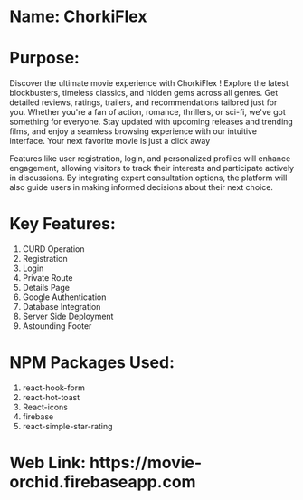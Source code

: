 <h1>Name: ChorkiFlex</h1>
<h1>Purpose: </h1>
<p>Discover the ultimate movie experience with ChorkiFlex ! Explore the latest blockbusters, timeless classics, and hidden gems across all genres. Get detailed reviews, ratings, trailers, and recommendations tailored just for you. Whether you're a fan of action, romance, thrillers, or sci-fi, we've got something for everyone. Stay updated with upcoming releases and trending films, and enjoy a seamless browsing experience with our intuitive interface. Your next favorite movie is just a click away <br>

Features like user registration, login, and personalized profiles will enhance engagement, allowing visitors to track their interests and participate actively in discussions. By integrating expert consultation options, the platform will also guide users in making informed decisions about their next choice.</p>
<h1>Key Features: </h1>
<ol>
    <li>CURD Operation</li>
    <li>Registration</li>
    <li>Login</li>
    <li>Private Route</li>
    <li>Details Page</li>
    <li>Google Authentication</li>
    <li>Database Integration</li>
    <li>Server Side Deployment</li>
    <li>Astounding Footer</li>
</ol>

<h1>NPM Packages Used: </h1>
<ol>
    <li>react-hook-form</li>
    <li>react-hot-toast</li>
    <li>React-icons</li>
    <li>firebase</li>
    <li>react-simple-star-rating</li>
</ol>
<h1>Web Link: https://movie-orchid.firebaseapp.com</h1>